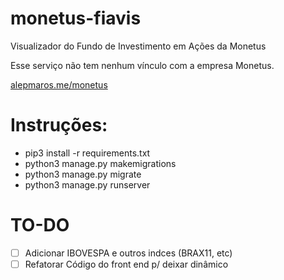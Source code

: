 # monetus-fiavis

Visualizador do Fundo de Investimento em Ações da Monetus

Esse serviço não tem nenhum vínculo com a empresa Monetus.

[alepmaros.me/monetus](http://alepmaros.me/monetus)

# Instruções:

- pip3 install -r requirements.txt
- python3 manage.py makemigrations
- python3 manage.py migrate
- python3 manage.py runserver

# TO-DO

- [ ] Adicionar IBOVESPA e outros indces (BRAX11, etc)
- [ ] Refatorar Código do front end p/ deixar dinâmico 
